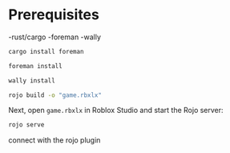 # Prerequisites
-rust/cargo
-foreman
-wally

```bash
cargo install foreman
```

```bash
foreman install
```

```bash
wally install
```

```bash
rojo build -o "game.rbxlx"
```

Next, open `game.rbxlx` in Roblox Studio and start the Rojo server:

```bash
rojo serve
```

connect with the rojo plugin